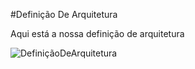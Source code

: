 #Definição De Arquitetura

Aqui está a nossa definição de arquitetura

![DefiniçãoDeArquitetura](https://github.com/ppads-2024s1-g12/Projeto-Tomaz/assets/111023379/aa0a5e4a-6de7-4e3f-a31b-b7f5d44325eb)
